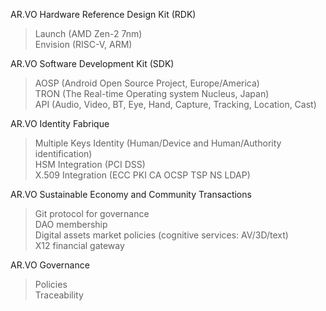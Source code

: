 <p>AR.VO Hardware Reference Design Kit (RDK)
<blockquote>
     Launch (AMD Zen-2 7nm)<br>
     Envision (RISC-V, ARM)</blockquote></p>

<p>AR.VO Software Development Kit (SDK)
<blockquote>
     AOSP (Android Open Source Project, Europe/America)<br>
     TRON (The Real-time Operating system Nucleus, Japan)<br>
     API (Audio, Video, BT, Eye, Hand, Capture, Tracking, Location, Сast)</blockquote></p>

<p>AR.VO Identity Fabrique
<blockquote>
     Multiple Keys Identity (Human/Device and Human/Authority identification)<br>
     HSM Integration (PCI DSS)<br>
     X.509 Integration (ECC PKI CA OCSP TSP NS LDAP)</blockquote></p>

<p>AR.VO Sustainable Economy and Community Transactions
<blockquote>
     Git protocol for governance<br>
     DAO membership<br>
     Digital assets market policies (cognitive services: AV/3D/text)<br>
     X12 financial gateway</blockquote></p>

<p>AR.VO Governance
<blockquote>
     Policies<br>
     Traceability</blockquote></p>
